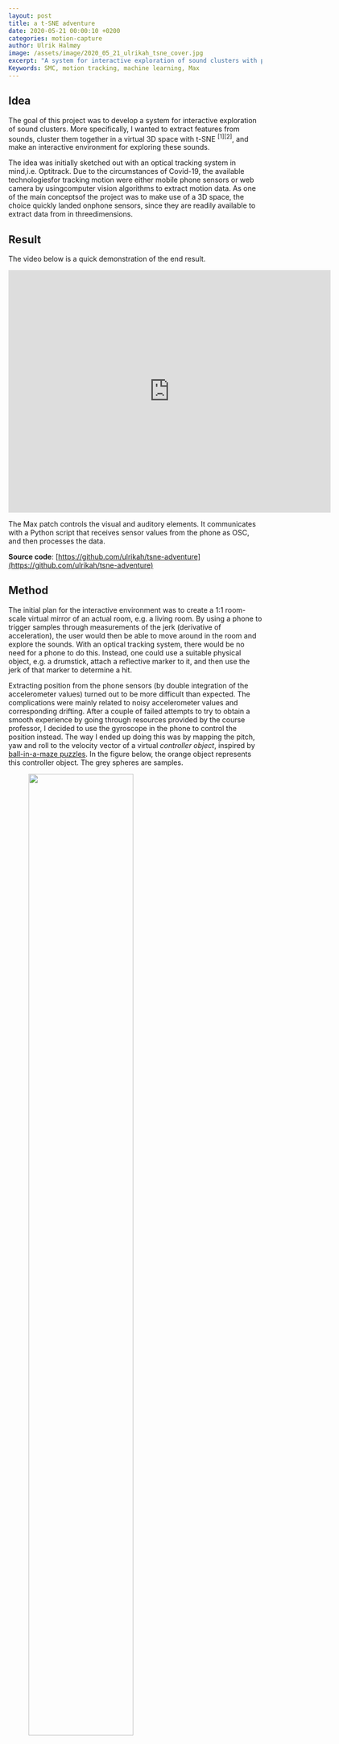 ```yaml
---
layout: post
title: a t-SNE adventure
date: 2020-05-21 00:00:10 +0200
categories: motion-capture
author: Ulrik Halmøy
image: /assets/image/2020_05_21_ulrikah_tsne_cover.jpg
excerpt: "A system for interactive exploration of sound clusters with phone sensors"
Keywords: SMC, motion tracking, machine learning, Max
---
```


## Idea

The goal of this project was to develop a system for interactive exploration of sound clusters. More specifically, I wanted to extract features from sounds, cluster them together in a virtual 3D space with t-SNE <sup>[1][2]</sup>, and make an interactive environment for exploring these sounds.

The idea was initially sketched out with an optical tracking system in mind,i.e. Optitrack. Due to the circumstances of Covid-19, the available technologiesfor tracking motion were either mobile phone sensors or web camera by usingcomputer vision algorithms to extract motion data. As one of the main conceptsof the project was to make use of a 3D space, the choice quickly landed onphone sensors, since they are readily available to extract data from in threedimensions.

## Result

The video below is a quick demonstration of the end result.

<iframe src="https://player.vimeo.com/video/418516597" width="640" height="482" frameborder="0" allow="autoplay; fullscreen" allowfullscreen>
</iframe>

The Max patch controls the visual and auditory elements. It communicates with a Python script that receives sensor values from the phone as OSC, and then processes the data.

**Source code**: [https://github.com/ulrikah/tsne-adventure](https://github.com/ulrikah/tsne-adventure)

## Method

The initial plan for the interactive environment was to create a 1:1 room-scale virtual mirror of an actual room, e.g. a living room. By using a phone to trigger samples through measurements of the jerk (derivative of acceleration), the user would then be able to move around in the room and explore the sounds. With an optical tracking system, there would be no need for a phone to do this. Instead, one could use a suitable physical object, e.g. a drumstick, attach a reflective marker to it, and then use the jerk of that marker to determine a hit.

Extracting position from the phone sensors (by double integration of the accelerometer values) turned out to be more difficult than expected. The complications were mainly related to noisy accelerometer values and corresponding drifting. After a couple of failed attempts to try to obtain a smooth experience by going through resources provided by the course professor, I decided to use the gyroscope in the phone to control the position instead. The way I ended up doing this was by mapping the pitch, yaw and roll to the velocity vector of a virtual *controller object*, inspired by [ball-in-a-maze puzzles](https://en.wikipedia.org/wiki/Ball-in-a-maze_puzzle). In the figure below, the orange object represents this controller object. The grey spheres are samples.

<figure>
    <img src="/assets/image/2020_05_21_ulrikah_tsne_cover.jpg" width="70%" align="center" />
    <figcaption>Virtual model with the controller in the middle</figcaption>
</figure>

To trigger the samples, I used the jerk value from the accelerometer sensor. Jerk is the rate of change of acceleration, and can be derived in both x, y and z axis. By performing an abrupt movement that causes a jerk value over a certain threshold in any of the axis, the user triggers the sample to which the controller (see the orange blob in the figure) is closest to. Intuitively, this is similar to a typical percussive instrument, where the musician hits a surface to make sound. This method of triggering samples was inspired by [last year's motion tracking project](https://SMC-master.github.io/motion-capture/2019/04/24/How-music-related-motion-capture-can-sound.html). The jerk threshold was set by trial and error.

To determine which sample to trigger, I picked the sample with the lowest euclidian distance to the controller object.

To avoid that successive jerk values triggers the same sample too frequently, I also added a cooldown of 200 ms between each sample trigger.

<figure align="middle">
   <img src="https://www.uio.no/english/studies/programmes/SMC-master/blog/assets/image/2020_05_21_ulrikah_tsne_jerk.gif" width="auto" height="auto"/>
   <figcaption>Jerk movement</figcaption>
</figure>

## Reflections and future work

The most apparent problem for interacting with the system is the way the position is currently being controlled by the orientation of the phone. This would naturally be solved by replacing the control method with an optical motion tracking system.

By only using the euclidian distance to determine which sample to be triggered, I realised that I often found myself triggering the same samples over and over again. To be able to better explore a sound cluster, I would look into adding some randomness into the sample selection. One way of doing that could be to do some weighted random selection of the closes *N* samples. It is also possible that this issue would resolve itself by using the optical tracking system, as it allows for finer control of position.

In terms of interaction and user feedback, I would like to improve the visual aspects of the patch as well. In particular, coloring the currently playing audio samples should be a top priority.

Due to the multifaceted nature of the project, the auditory output of the system was not the main priority. I would like to experiment a lot more with different ways of manipulating the sound. Further work on the project should also focus on finding a better way of triggering samples. The current solution is rendering the audio buffers at runtime, which is not ideal at scale. Additional gain normalization, filters and envelopes should also be implemented.

**Clustering**

To cluster the files, I used an implementation of the t-distributed Stochastic Neighbor Embedding algorithm (t-SNE) from [scikit-learn](https://scikit-learn.org/stable/modules/generated/sklearn.manifold.TSNE.html). t-SNE's strength is visualising high-dimensional data <sup>[1]</sup>. For this project, I extracted features based on root mean square value of the audio signal, mel-frequency cepstrum, spectral contrast and spectral centroid.

The end result, as seen in figure of the virtual model, does not contain many distinct clusters, which was a bit disappointing. Perhaps it was due to the relatively sparse feature extractors. Even though I experimented with a range of different perplexity values to get the best result (see figure below), I would like to try other methods of clustering in the future. One possibility that I thought of at the very end of the project was to choose a set of *exactly three* features, and to map the samples according to the mean values of those features, each representing an axis in the 3D space. In that way, the sample would be distributed linearly on the axes by some known feature extraction method. This could potentially make it more understandable for the user why the samples are placed where they are. Future work could also include looking into ways of letting the user change the feature extractors themselves.

<figure>
    <img src="/assets/image/2020_05_21_ulrikah_tsne_perplexity.png" width="70%" align="center" />
    <figcaption>Perplexity values [5, 10, 20]</figcaption>
</figure>

## References

1. Laurens van der Maaten and Geoffrey Hinton. Visualizing data using t-SNE. *Journal of machine learning research*, (Nov):2579–2605, 2008
2. Wattenberg, M., Viégas, F., & Johnson, I. (2016). How to use t-SNE effectively. Distill, 1(10), e2. [https://distill.pub/2016/misread-tsne/](https://distill.pub/2016/misread-tsne/)
